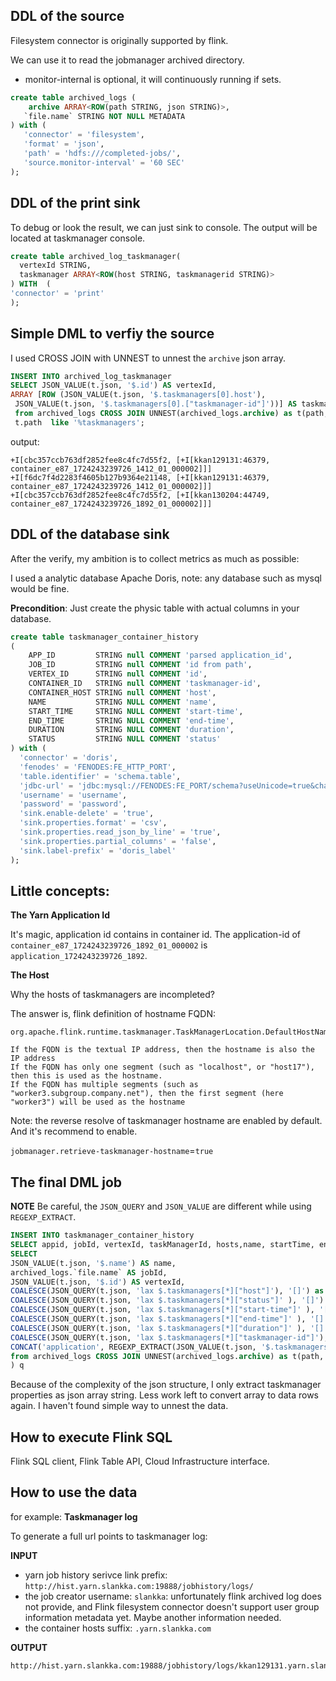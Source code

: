 ## DDL of the source

Filesystem connector is originally supported by flink.

We can use it to read the jobmanager archived directory.

* monitor-internal is optional, it will continuously running if sets.

```SQL
create table archived_logs (
    archive ARRAY<ROW(path STRING, json STRING)>,
   `file.name` STRING NOT NULL METADATA
) with (
   'connector' = 'filesystem',
   'format' = 'json',
   'path' = 'hdfs:///completed-jobs/',
   'source.monitor-interval' = '60 SEC'
);
```

## DDL of the print sink

To debug or look the result, we can just sink to console. The output will be located at taskmanager console. 

```SQL
create table archived_log_taskmanager(
  vertexId STRING,
  taskmanager ARRAY<ROW(host STRING, taskmanagerid STRING)>
) WITH  (
'connector' = 'print'
);
```

## Simple DML to verfiy the source
I used CROSS JOIN with UNNEST to unnest the `archive` json array.

```SQL
INSERT INTO archived_log_taskmanager
SELECT JSON_VALUE(t.json, '$.id') AS vertexId, 
ARRAY [ROW (JSON_VALUE(t.json, '$.taskmanagers[0].host'),
 JSON_VALUE(t.json, '$.taskmanagers[0].["taskmanager-id"]'))] AS taskmanager
 from archived_logs CROSS JOIN UNNEST(archived_logs.archive) as t(path, json) where
 t.path  like '%taskmanagers';
```

output:
```
+I[cbc357ccb763df2852fee8c4fc7d55f2, [+I[kkan129131:46379, container_e87_1724243239726_1412_01_000002]]]
+I[f6dc7f4d2283f4605b127b9364e21148, [+I[kkan129131:46379, container_e87_1724243239726_1412_01_000002]]]
+I[cbc357ccb763df2852fee8c4fc7d55f2, [+I[kkan130204:44749, container_e87_1724243239726_1892_01_000002]]]
```

## DDL of the database sink
After the verify, my ambition is to collect metrics as much as possible:

I used a analytic database Apache Doris, note: any database such as mysql would be fine.

**Precondition**: Just create the physic table with actual columns in your database.

```SQL
create table taskmanager_container_history
(
    APP_ID         STRING null COMMENT 'parsed application_id',
    JOB_ID         STRING null COMMENT 'id from path',
    VERTEX_ID      STRING null COMMENT 'id',
    CONTAINER_ID   STRING null COMMENT 'taskmanager-id',
    CONTAINER_HOST STRING null COMMENT 'host',
    NAME           STRING NULL COMMENT 'name',
    START_TIME     STRING NULL COMMENT 'start-time',
    END_TIME       STRING NULL COMMENT 'end-time',
    DURATION       STRING NULL COMMENT 'duration',
    STATUS         STRING NULL COMMENT 'status'
) with (
  'connector' = 'doris',
  'fenodes' = 'FENODES:FE_HTTP_PORT',
  'table.identifier' = 'schema.table',
  'jdbc-url' = 'jdbc:mysql://FENODES:FE_PORT/schema?useUnicode=true&characterEncoding=UTF8',
  'username' = 'username',
  'password' = 'password',
  'sink.enable-delete' = 'true',
  'sink.properties.format' = 'csv',
  'sink.properties.read_json_by_line' = 'true',
  'sink.properties.partial_columns' = 'false',
  'sink.label-prefix' = 'doris_label'
);
```

## Little concepts:

**The Yarn Application Id**

It's magic, application id contains in container id.
The application-id of `container_e87_1724243239726_1892_01_000002` is `application_1724243239726_1892`.

**The Host**

Why the hosts of taskmanagers are incompleted?

The answer is, flink definition of hostname FQDN:

```
org.apache.flink.runtime.taskmanager.TaskManagerLocation.DefaultHostNameSupplier#getHostName

If the FQDN is the textual IP address, then the hostname is also the IP address
If the FQDN has only one segment (such as "localhost", or "host17"), then this is used as the hostname.
If the FQDN has multiple segments (such as "worker3.subgroup.company.net"), then the first segment (here "worker3") will be used as the hostname
```

Note: the reverse resolve of taskmanager hostname are enabled by default. And it's recommend to enable.

`jobmanager.retrieve-taskmanager-hostname`=`true`

## The final DML job

**NOTE**
Be careful, the `JSON_QUERY` and `JSON_VALUE` are different while using `REGEXP_EXTRACT`.

```SQL
INSERT INTO taskmanager_container_history
SELECT appid, jobId, vertexId, taskManagerId, hosts,name, startTime, endtime, duration, status from (
SELECT 
JSON_VALUE(t.json, '$.name') AS name,
archived_logs.`file.name` AS jobId,
JSON_VALUE(t.json, '$.id') AS vertexId, 
COALESCE(JSON_QUERY(t.json, 'lax $.taskmanagers[*]["host"]'), '[]') as hosts,
COALESCE(JSON_QUERY(t.json, 'lax $.taskmanagers[*]["status"]' ), '[]') as status,
COALESCE(JSON_QUERY(t.json, 'lax $.taskmanagers[*]["start-time"]' ), '[]') as startTime,
COALESCE(JSON_QUERY(t.json, 'lax $.taskmanagers[*]["end-time"]' ), '[]') as endtime,
COALESCE(JSON_QUERY(t.json, 'lax $.taskmanagers[*]["duration"]' ), '[]')  as duration,
COALESCE(JSON_QUERY(t.json, 'lax $.taskmanagers[*]["taskmanager-id"]'), '[]') as taskManagerId,
CONCAT('application', REGEXP_EXTRACT(JSON_VALUE(t.json, '$.taskmanagers[0]["taskmanager-id"]'), 'container_\w+(_\d+_\d+)_\d+_\d+', 1)) as appid
from archived_logs CROSS JOIN UNNEST(archived_logs.archive) as t(path, json)  where t.path like '%taskmanagers'
) q

```

Because of the complexity of the json structure, I only extract taskmanager properties as json array string.
Less work left to convert array to data rows again. I haven't found simple way to unnest the data.

## How to execute Flink SQL
Flink SQL client, Flink Table API, Cloud Infrastructure interface.

## How to use the data

for example:
**Taskmanager log**

To generate a full url points to taskmanager log:

**INPUT**
* yarn job history serivce link prefix: `http://hist.yarn.slankka.com:19888/jobhistory/logs/`
* the job creator username: `slankka`: unfortunately flink archived log does not provide, and Flink filesystem connector doesn't support user group information metadata yet. Maybe another information needed.
* the container hosts suffix: `.yarn.slankka.com`

**OUTPUT**
```
http://hist.yarn.slankka.com:19888/jobhistory/logs/kkan129131.yarn.slankka.com:46379/container_e87_1724243239726_1412_01_000002/container_e87_1724243239726_1412_01_000002/slankka
```






